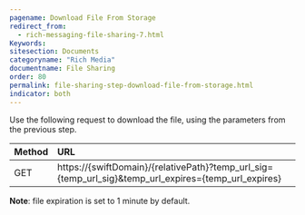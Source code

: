```yaml
---
pagename: Download File From Storage
redirect_from:
  - rich-messaging-file-sharing-7.html
Keywords:
sitesection: Documents
categoryname: "Rich Media"
documentname: File Sharing
order: 80
permalink: file-sharing-step-download-file-from-storage.html
indicator: both
---
```


Use the following request to download the file, using the parameters from the previous step.

| Method | URL |
| :--- | :--- |
| GET | https://{swiftDomain}/{relativePath}?temp_url_sig={temp_url_sig}&temp_url_expires={temp_url_expires} |

**Note**: file expiration is set to 1 minute by default.
